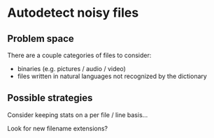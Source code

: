 # Autodetect noisy files

## Problem space

There are a couple categories of files to consider:

* binaries (e.g. pictures / audio / video)
* files written in natural languages not recognized by the dictionary

## Possible strategies

Consider keeping stats on a per file / line basis...

Look for new filename extensions?
